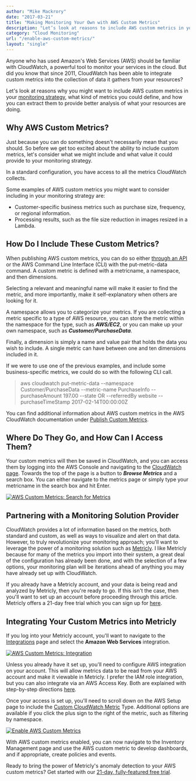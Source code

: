 ```yaml
---
author: "Mike Mackrory"
date: "2017-03-21"
title: "Making Monitoring Your Own with AWS Custom Metrics"
description: "Let’s look at reasons to include AWS custom metrics in your monitoring strategy, which metrics you can define, and how to extract them for better analysis."
category: "Cloud Monitoring"
url: "/enable-aws-custom-metrics/"
layout: "single"
---
```

Anyone who has used Amazon's Web Services (AWS) should be familiar with CloudWatch, a powerful tool to monitor your services in the cloud. But did you know that since 2011, CloudWatch has been able to integrate custom metrics into the collection of data it gathers from your resources?

Let's look at reasons why you might want to include AWS custom metrics in your [monitoring strategy](/evaluate-monitoring-strategy), what kind of metrics you could define, and how you can extract them to provide better analysis of what your resources are doing.

Why AWS Custom Metrics?
-----------------------

Just because you can do something doesn't necessarily mean that you should. So before we get too excited about the ability to include custom metrics, let's consider what we might include and what value it could provide to your monitoring strategy.

In a standard configuration, you have access to all the metrics CloudWatch collects.

Some examples of AWS custom metrics you might want to consider including in your monitoring strategy are:

-   Customer-specific business metrics such as purchase size, frequency, or regional information.
-   Processing results, such as the file size reduction in images resized in a Lambda.

How Do I Include These Custom Metrics?
--------------------------------------

When publishing AWS custom metrics, you can do so either [through an API](/inside-metricly-api/) or the AWS Command Line Interface (CLI) with the put-metric-data command. A custom metric is defined with a metricname, a namespace, and then dimensions.

Selecting a relevant and meaningful name will make it easier to find the metric, and more importantly, make it self-explanatory when others are looking for it.

A namespace allows you to categorize your metrics. If you are collecting a metric specific to a type of AWS resource, you can store the metric within the namespace for the type, such as ***AWS/EC2***, or you can make up your own namespace, such as ***Customer/PurchaseData***.

Finally, a dimension is simply a name and value pair that holds the data you wish to include. A single metric can have between one and ten dimensions included in it.

If we were to use one of the previous examples, and include some business-specific metrics, we could do so with the following CLI call.

> aws cloudwatch put-metric-data --namespace Customer/PurchaseData --metric-name PurchaseInfo --purchaseAmount 197.00 --state OR --referredBy website --purchaseTimeStamp 2017-02-14T00:00:00Z

You can find additional information about AWS custom metrics in the AWS CloudWatch documentation under [Publish Custom Metrics](https://docs.aws.amazon.com/AmazonCloudWatch/latest/monitoring/publishingMetrics.html).

Where Do They Go, and How Can I Access Them?
--------------------------------------------

Your custom metrics will then be saved in CloudWatch, and you can access them by logging into the AWS Console and navigating to the [CloudWatch page](https://us-west-2.console.aws.amazon.com/cloudwatch). Towards the top of the page is a button to ***Browse Metrics*** and a search box. You can either navigate to the metrics page or simply type your metricname in the search box and hit Enter.

[![AWS Custom Metrics: Search for Metrics](https://s3-us-west-2.amazonaws.com/com-netuitive-app-usw2-public/wp-content/uploads/2017/07/Search-For-Custom-Metrics.png)](https://s3-us-west-2.amazonaws.com/com-netuitive-app-usw2-public/wp-content/uploads/2017/07/Search-For-Custom-Metrics.png)

Partnering with a Monitoring Solution Provider
----------------------------------------------

CloudWatch provides a lot of information based on the metrics, both standard and custom, as well as ways to visualize and alert on that data. However, to truly revolutionize your monitoring approach; you'll want to leverage the power of a monitoring solution such as [Metricly](/product). I like Metricly because for many of the metrics you import into their system, a great deal of the configuration has already been done, and with the selection of a few options, your monitoring plan will be iterations ahead of anything you may have already set up with CloudWatch.

If you already have a Metricly account, and your data is being read and analyzed by Metricly, then you're ready to go. If this isn't the case, then you'll want to set up an account before proceeding through this article. Metricly offers a 21-day free trial which you can sign up for [here](/signup).

Integrating Your Custom Metrics into Metricly
----------------------------------------------

If you log into your Metricly account, you'll want to navigate to the [Integrations](https://docs.metricly.com/integrations/) page and select the **Amazon Web Services** integration.

[![AWS Custom Metrics: Integration](https://s3-us-west-2.amazonaws.com/com-netuitive-app-usw2-public/wp-content/uploads/2017/07/AWS-Integration.png)](https://s3-us-west-2.amazonaws.com/com-netuitive-app-usw2-public/wp-content/uploads/2017/07/AWS-Integration.png)

Unless you already have it set up, you'll need to configure AWS integration on your account. This will allow metrics data to be read from your AWS account and make it viewable in Metricly. I prefer the IAM role integration, but you can also integrate via an AWS Access Key. Both are explained with step-by-step directions [here](https://help.app.netuitive.com/Content/Integrations/aws.htm).

Once your access is set up, you'll need to scroll down on the AWS Setup page to include the [Custom CloudWatch Metric](/aws-cloudwatch-metrics-integration/) Type. Additional options are available if you click the plus sign to the right of the metric, such as filtering by namespace.

[![Enable AWS Custom Metrics](https://s3-us-west-2.amazonaws.com/com-netuitive-app-usw2-public/wp-content/uploads/2017/07/AWS-Custom-Metrics.png)](https://s3-us-west-2.amazonaws.com/com-netuitive-app-usw2-public/wp-content/uploads/2017/07/AWS-Custom-Metrics.png)

With AWS custom metrics enabled, you can now navigate to the Inventory Management page and use the AWS custom metric to develop dashboards, and if appropriate, create policies and events.

Ready to bring the power of Metricly's anomaly detection to your AWS custom metrics? Get started with our [21-day, fully-featured free trial](/signup).

